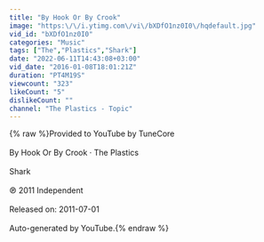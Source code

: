 ```yaml
---
title: "By Hook Or By Crook"
image: "https:\/\/i.ytimg.com\/vi\/bXDfO1nz0I0\/hqdefault.jpg"
vid_id: "bXDfO1nz0I0"
categories: "Music"
tags: ["The","Plastics","Shark"]
date: "2022-06-11T14:43:08+03:00"
vid_date: "2016-01-08T18:01:21Z"
duration: "PT4M19S"
viewcount: "323"
likeCount: "5"
dislikeCount: ""
channel: "The Plastics - Topic"
---
```

{% raw %}Provided to YouTube by TuneCore<br /><br />By Hook Or By Crook · The Plastics<br /><br />Shark<br /><br />℗ 2011 Independent<br /><br />Released on: 2011-07-01<br /><br />Auto-generated by YouTube.{% endraw %}

